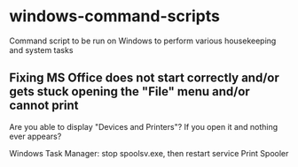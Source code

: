 # windows-command-scripts
Command script to be run on Windows to perform various housekeeping and system tasks

## Fixing MS Office does not start correctly and/or gets stuck opening the "File" menu and/or cannot print
Are you able to display "Devices and Printers"?
If you open it and nothing ever appears?

Windows Task Manager: stop spoolsv.exe, then restart service Print Spooler
